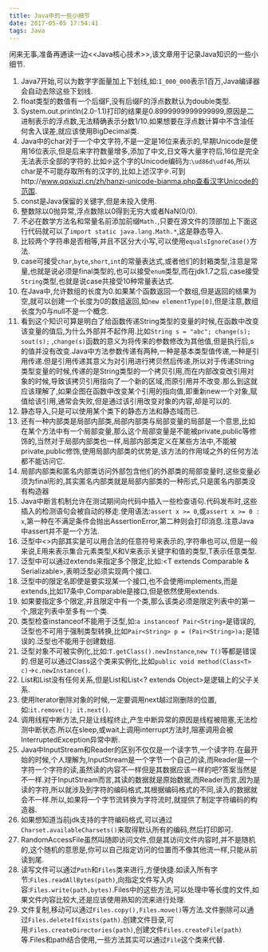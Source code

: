 ```yaml
---
title: Java中的一些小细节
date: 2017-05-05 17:54:41
tags: Java
---
```


闲来无事,准备再通读一边<<Java核心技术>>,该文章用于记录Java知识的一些小细节.

<!--more-->

1. Java7开始,可以为数字字面量加上下划线,如:`1_000_000`表示1百万,Java编译器会自动去除这些下划线.
2. float类型的数值有一个后缀F,没有后缀F的浮点数默认为double类型.
3. System.out.println(2.0-1.1)打印的结果是0.8999999999999999,原因是二进制表示的浮点数,无法精确表示分数1/10.如果想要在浮点数计算中不含油任何舍入误差,就应该使用BigDecimal类.
4. Java中的char对于一个中文字符,不是一定是16位来表示的,早期Unicode是使用16位表示,但是后来字符数量增多,添加了中文,日文等大量字符后,16位是完全无法表示全部的字符的.比如`𫝆`这个字的Unicode编码为:`\ud86d\udf46`,所以char是不可能存取所有的汉字的,比如上述汉字`𫝆`.可到http://www.qqxiuzi.cn/zh/hanzi-unicode-bianma.php查看汉字Unicode的范围.
5. const是Java保留的关键字,但是未投入使用.
6. 整数除以0抛异常,浮点数除以0得到无穷大或者NaN(0/0).
7. 不必在数学方法名和常量名前添加前缀`Math.`,只要在源文件的顶部加上下面这行代码就可以了`import static java.lang.Math.*`,这是静态导入.
8. 比较两个字符串是否相等,并且不区分大小写,可以使用`equalsIgnoreCase()`方法.
9. case可接受`char`,`byte`,`short`,`int`的常量表达式,或者他们的封箱类型,注意是常量,也就是说必须是final类型的,也可以接受`enum`类型,而在jdk1.7之后,case接受`String`类型,也就是说case共接受10种常量表达式.
10. 在Java中,允许数组的长度为0.如果某个函数返回一个数组,但是返回的结果为空,就可以创建一个长度为0的数组返回,如`new elementType[0]`,但是注意,数组长度为0与null不是一个概念.
11. 看到这个知识可算是明白了给函数传递String类型的变量的时候,在函数中改变该变量的值后,为什么外部并不起作用.比如`String s = "abc"; change(s); sout(s);` ,`change(s)`函数的意义为将传来的参数修改为其他值,但是执行后,s的值并没有改变.Java中方法参数传递有两种,一种是基本类型值传递,一种是引用传递.但是引用传递其意义为对引用进行拷贝然后传递,所以对于传递String类型变量的时候,传递的是String类型的一个拷贝引用,而在内部改变改引用对象的时候,导致该拷贝引用指向了一个新的区域,而原引用并不改变.那么到这就应该理解了,如果企图在函数中改变某个引用的指向值,即重新new一个对象,赋值给该引用,通常会失败,但是通过该引用改变对象的内容,却是可以的.
12. 静态导入,只是可以使用某个类下的静态方法和静态域而已.
13. 还有一种内部类是局部内部类,局部内部类与局部变量的局部是一个意思,比如在某个方法中有一个局部变量,那么这个局部变量是不能被private,public等修饰的,当然对于局部内部类也一样,局部内部类定义在某些方法中,不能被private,public修饰,使用局部内部类的优势是,该方法的作用域之外的任何方法都不能访问它.
14. 局部内部类和匿名内部类访问外部包含他们的外部类的局部变量时,这些变量必须为final形的,其实匿名内部类就是局部内部类的一种形式,只是匿名内部类没有构造器
15. Java中断言机制允许在测试期间向代码中插入一些检查语句.代码发布时,这些插入的检测语句会被自动的移走.使用语法:`assert x >= 0`,或`assert x >= 0 : x`,第一种在不满足条件会抛出AssertionError,第二种则会打印消息.注意Java中assert并不是一个方法.
16. 泛型中<>内部其实是可以用合法的任意符号来表示的,字符串也可以,但是一般来说,E用来表示集合元素类型,K和V来表示关键字和值的类型,T表示任意类型.
17. 泛型中可以通过extends来指定多个限定,比如:<T extends Comparable & Serializable>,表明泛型必须实现两个接口.
18. 泛型中的限定名即使是要实现某一个接口,也不会使用implements,而是extends,比如17条中,Comparable是接口,但是依然使用extends.
19. 如果要指定多个限定,并且限定中有一个类,那么该类必须是限定列表中的第一个,限定列表中至多有一个类.
20. 类型检查instanceof不能用于泛型,如:`a instanceof Pair<String>`是错误的,泛型也不可用于强制类型转换,比如`Pair<String> p = (Pair<String>)a;`是错误的.泛型也不能用于创建数组.
21. 泛型对象不可被实例化,比如:`T.getClass().newInstance`,`new T()`等都是错误的.但是可以通过Class这个类来实例化,比如`public void method(Class<T> c)`->`c.newInstance()`.
22. List<String>和List<Object>没有任何关系,但是List<String>和List<? extends Object>是逻辑上的父子关系.
23. 使用Iterator删除对象的时候,一定要调用next越过刚删除的位置,如:`it.remove(); it.next()`.
24. 调用线程中断方法,只是让线程终止,产生中断异常的原因是线程被阻塞,无法检测中断状态.所以在sleep,或wait上调用interrupt方法时,阻塞调用会被InterruptedException异常中断.
25. Java中InputStream和Reader的区别不仅仅是一个读字节,一个读字符.在最开始的时候,个人理解为,InputStream是一个字节一个自己的读,而Reader是一个字符一个字符的读,虽然读的内容不一样但是其数据应该一样的吧?答案当然是不一样.对于InputStream而言,其读的数据就是原始数据,而Reader而言,因为是读的字符,所以就涉及到字符的编码格式,其根据编码格式的不同,读入的数据就会不一样.所以,如果将一个字节流转换为字符流时,就提供了制定字符编码的构造器.
26. 如果想知道当前jdk支持的字符编码格式,可以通过`Charset.availableCharsets()`来取得默认所有的编码,然后打印即可.
27. RandomAccessFile虽然叫随即访问文件,但是其访问文件内容时,并不是随机的,这个随机的意思是,你可以自己指定访问的位置而不像其他流一样,只能从前读到尾.
28. 读写文件可以通过`Path`和`Files`类来进行,方便快捷.如读入所有字节:`Files.readAllBytes(path)`,向指定文件写入内容:`Files.write(path,bytes)`.Files中的这些方法,可以处理中等长度的文件,如果文件内容比较大,还是应该使用熟知的流来进行处理.
29. 文件复制,移动可以通过`Files.copy(),Files.move()`等方法.文件删除可以通过`Files.deleteIfExists(path)`.创建文件目录,可用:`Files.createDirectories(path)`,创建文件`Files.createFile(path)`等.Files和path结合使用,一些方法其实可以通过`File`这个类来代替.



